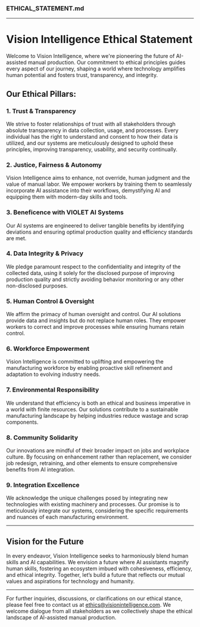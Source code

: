 ### ETHICAL_STATEMENT.md

---

# Vision Intelligence Ethical Statement

Welcome to Vision Intelligence, where we're pioneering the future of AI-assisted manual production. Our commitment to ethical principles guides every aspect of our journey, shaping a world where technology amplifies human potential and fosters trust, transparency, and integrity.

## **Our Ethical Pillars:**

### **1. Trust & Transparency**
We strive to foster relationships of trust with all stakeholders through absolute transparency in data collection, usage, and processes. Every individual has the right to understand and consent to how their data is utilized, and our systems are meticulously designed to uphold these principles, improving transparency, usability, and security continually.

### **2. Justice, Fairness & Autonomy**
Vision Intelligence aims to enhance, not override, human judgment and the value of manual labor. We empower workers by training them to seamlessly incorporate AI assistance into their workflows, demystifying AI and equipping them with modern-day skills and tools.

### **3. Beneficence with VIOLET AI Systems**
Our AI systems are engineered to deliver tangible benefits by identifying deviations and ensuring optimal production quality and efficiency standards are met.

### **4. Data Integrity & Privacy**
We pledge paramount respect to the confidentiality and integrity of the collected data, using it solely for the disclosed purpose of improving production quality and strictly avoiding behavior monitoring or any other non-disclosed purposes.

### **5. Human Control & Oversight**
We affirm the primacy of human oversight and control. Our AI solutions provide data and insights but do not replace human roles. They empower workers to correct and improve processes while ensuring humans retain control.

### **6. Workforce Empowerment**
Vision Intelligence is committed to uplifting and empowering the manufacturing workforce by enabling proactive skill refinement and adaptation to evolving industry needs.

### **7. Environmental Responsibility**
We understand that efficiency is both an ethical and business imperative in a world with finite resources. Our solutions contribute to a sustainable manufacturing landscape by helping industries reduce wastage and scrap components.

### **8. Community Solidarity**
Our innovations are mindful of their broader impact on jobs and workplace culture. By focusing on enhancement rather than replacement, we consider job redesign, retraining, and other elements to ensure comprehensive benefits from AI integration.

### **9. Integration Excellence**
We acknowledge the unique challenges posed by integrating new technologies with existing machinery and processes. Our promise is to meticulously integrate our systems, considering the specific requirements and nuances of each manufacturing environment.

---

## **Vision for the Future**
In every endeavor, Vision Intelligence seeks to harmoniously blend human skills and AI capabilities. We envision a future where AI assistants magnify human skills, fostering an ecosystem imbued with cohesiveness, efficiency, and ethical integrity. Together, let’s build a future that reflects our mutual values and aspirations for technology and humanity.

---

For further inquiries, discussions, or clarifications on our ethical stance, please feel free to contact us at [ethics@visionintelligence.com](mailto:ethics@visionintelligence.com). We welcome dialogue from all stakeholders as we collectively shape the ethical landscape of AI-assisted manual production.